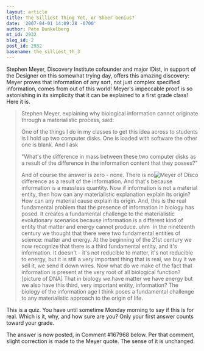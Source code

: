 ```yaml
---
layout: article
title: The Silliest Thing Yet, or Sheer Genius?
date: '2007-04-01 14:09:28 -0700'
author: Pete Dunkelberg
mt_id: 2932
blog_id: 2
post_id: 2932
basename: the_silliest_th_3
---
```

Stephen Meyer, Discovery Institute cofounder and major IDist, in support of the Designer on this somewhat trying day, offers this amazing discovery: Meyer proves that information of any sort, not just complex specified information, comes from out of this world!  Meyer's impeccable proof is so astonishing in its simplicity that it can be explained to a first grade class!  Here it is. 

> Stephen Meyer, explaining why biological information cannot originate through a materialistic process, said:
> 
> One of the things I do in my classes to get this idea across to students is I hold up two computer disks.  One is loaded with software the other one is blank.  And I ask
> 
> "What's the difference in mass between these two computer disks as a result of the difference in the information content that they posses?"
> 
> <img src="/PT/uploads/2007/Stephen_Meyer.jpg" alt="Meyer of Disco" style="float:right;" />
> 
> And of course the answer is zero - none. There is no difference as a result of the information.  And that's because information is a massless quantity.  Now if information is not a material entity, then how can any materialistic explanation explain its origin?  How can any material cause explain its origin.  And, this is the real fundamental problem that the presence of information in biology has posed.  It creates a fundamental challenge to the materialistic evolutionary scenarios because information is a different kind of entity that matter and energy cannot produce. uhm&nbsp;  In the nineteenth century we thought that there were two fundamental entities of science: matter and energy.  At the beginning of the 21st century we now recognize that there is a third fundamental entity, and it's information.  It doesn't - it's not reducible to matter, it's not reducible to energy, but it is still a very important thing that is real, we buy it we sell it, we send it down wires.  Now what do we make of the fact that information is present at the very root of all biological function?  \[picture of DNA\]  That in biology we have matter we have energy but we also have this third, very important entity, information?  The biology of the information age I think poses a fundamental challenge to any materialistic approach to the origin of life.

This is  a quiz.  You have until sometime Monday morning to say if this is for real. Which is it, why, and how sure are you?  Only your first answer counts toward your grade. 

The answer is now posted, in  Comment #167968 below.  Per that comment, slight correction is made to the Meyer quote.  The sense of it is unchanged.
